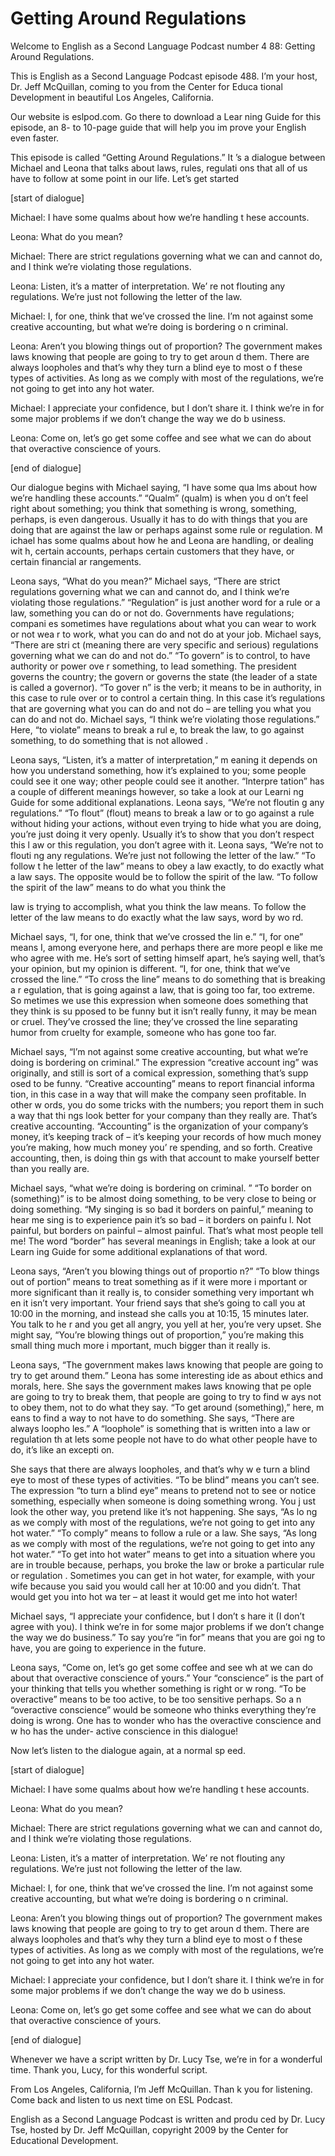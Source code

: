 # Getting Around Regulations

Welcome to English as a Second Language Podcast number 4 88: Getting Around Regulations. 

This is English as a Second Language Podcast episode 488.  I’m your host, Dr. Jeff McQuillan, coming to you from the Center for Educa tional Development in beautiful Los Angeles, California. 

Our website is eslpod.com.  Go there to download a Lear ning Guide for this episode, an 8- to 10-page guide that will help you im prove your English even faster. 

This episode is called “Getting Around Regulations.”  It ’s a dialogue between Michael and Leona that talks about laws, rules, regulati ons that all of us have to follow at some point in our life.  Let’s get started 

[start of dialogue] 

Michael:  I have some qualms about how we’re handling t hese accounts.   

Leona:  What do you mean? 

Michael:  There are strict regulations governing what we can and cannot do, and I think we’re violating those regulations. 

Leona:  Listen, it’s a matter of interpretation.  We’ re not flouting any regulations. We’re just not following the letter of the law.   

Michael:  I, for one, think that we’ve crossed the line.   I’m not against some creative accounting, but what we’re doing is bordering o n criminal.   

Leona:  Aren’t you blowing things out of proportion?   The government makes laws knowing that people are going to try to get aroun d them.  There are always loopholes and that’s why they turn a blind eye to most o f these types of activities. As long as we comply with most of the regulations, we’re not going to get into any hot water.   

Michael:  I appreciate your confidence, but I don’t share  it.  I think we’re in for some major problems if we don’t change the way we do b usiness. 

 Leona:  Come on, let’s go get some coffee and see what we can do about that overactive conscience of yours. 

[end of dialogue] 

Our dialogue begins with Michael saying, “I have some qua lms about how we’re handling these accounts.”  “Qualm” (qualm) is when you d on’t feel right about something; you think that something is wrong, something,  perhaps, is even dangerous.  Usually it has to do with things that you are  doing that are against the law or perhaps against some rule or regulation.  M ichael has some qualms about how he and Leona are handling, or dealing wit h, certain accounts, perhaps certain customers that they have, or certain financial ar rangements. 

Leona says, “What do you mean?”  Michael says, “There are strict regulations governing what we can and cannot do, and I think we’re  violating those regulations.”  “Regulation” is just another word for a rule or a law, something you can do or not do.  Governments have regulations; compani es sometimes have regulations about what you can wear to work or not wea r to work, what you can do and not do at your job.  Michael says, “There are stri ct (meaning there are very specific and serious) regulations governing what we can  do and not do.” “To govern” is to control, to have authority or power ove r something, to lead something.  The president governs the country; the govern or governs the state (the leader of a state is called a governor).  “To gover n” is the verb; it means to be in authority, in this case to rule over or to control  a certain thing.  In this case it’s regulations that are governing what you can do and  not do – are telling you what you can do and not do.  Michael says, “I think we’re violating those regulations.”  Here, “to violate” means to break a rul e, to break the law, to go against something, to do something that is not allowed . 

Leona says, “Listen, it’s a matter of interpretation,” m eaning it depends on how you understand something, how it’s explained to you; some  people could see it one way; other people could see it another.  “Interpre tation” has a couple of different meanings however, so take a look at our Learni ng Guide for some additional explanations.  Leona says, “We’re not floutin g any regulations.”  “To flout” (flout) means to break a law or to go against a  rule without hiding your actions, without even trying to hide what you are doing,  you’re just doing it very openly.  Usually it’s to show that you don’t respect this l aw or this regulation, you don’t agree with it.  Leona says, “We’re not to flouti ng any regulations.  We’re just not following the letter of the law.”  “To follow t he letter of the law” means to obey a law exactly, to do exactly what a law says.  The opposite would be to follow the spirit of the law.  “To follow the spirit of the law”  means to do what you think the  

 law is trying to accomplish, what you think the law means.  To follow the letter of the law means to do exactly what the law says, word by wo rd. 

Michael says, “I, for one, think that we’ve crossed the lin e.”  “I, for one” means I, among everyone here, and perhaps there are more peopl e like me who agree with me.  He’s sort of setting himself apart, he’s saying  well, that’s your opinion, but my opinion is different.  “I, for one, think that we’ve crossed the line.”  “To cross the line” means to do something that is breaking a r egulation, that is going against a law, that is going too far, too extreme.  So metimes we use this expression when someone does something that they think is su pposed to be funny but it isn’t really funny, it may be mean or cruel.   They’ve crossed the line; they’ve crossed the line separating humor from cruelty for example, someone who has gone too far. 

Michael says, “I’m not against some creative accounting, but  what we’re doing is bordering on criminal.”  The expression “creative account ing” was originally, and still is sort of a comical expression, something that’s supp osed to be funny. “Creative accounting” means to report financial informa tion, in this case in a way that will make the company seen profitable.  In other w ords, you do some tricks with the numbers; you report them in such a way that thi ngs look better for your company than they really are.  That’s creative accounting.  “Accounting” is the organization of your company’s money, it’s keeping track of – it’s keeping your records of how much money you’re making, how much money you’ re spending, and so forth.  Creative accounting, then, is doing thin gs with that account to make yourself better than you really are.   

Michael says, “what we’re doing is bordering on criminal. ”  “To border on (something)” is to be almost doing something, to be very close to being or doing something.  “My singing is so bad it borders on painful,”  meaning to hear me sing is to experience pain it’s so bad – it borders on painfu l.  Not painful, but borders on painful – almost painful.  That’s what most people  tell me!  The word “border” has several meanings in English; take a look at our Learn ing Guide for some additional explanations of that word. 

Leona says, “Aren’t you blowing things out of proportio n?”  “To blow things out of portion” means to treat something as if it were more i mportant or more significant than it really is, to consider something very important wh en it isn’t very important. Your friend says that she’s going to call you at 10:00 in the morning, and instead she calls you at 10:15, 15 minutes later.  You talk to he r and you get all angry, you yell at her, you’re very upset.  She might say, “You’re  blowing things out of proportion,” you’re making this small thing much more i mportant, much bigger than it really is.  

 Leona says, “The government makes laws knowing that people  are going to try to get around them.”  Leona has some interesting ide as about ethics and morals, here.  She says the government makes laws knowing that pe ople are going to try to break them, that people are going to try to find w ays not to obey them, not to do what they say.  “To get around (something),” here, m eans to find a way to not have to do something.  She says, “There are always loopho les.”  A “loophole” is something that is written into a law or regulation th at lets some people not have to do what other people have to do, it’s like an excepti on.   

She says that there are always loopholes, and that’s why w e turn a blind eye to most of these types of activities.  “To be blind” means you  can’t see.  The expression “to turn a blind eye” means to pretend not to  see or notice something, especially when someone is doing something wrong.  You j ust look the other way, you pretend like it’s not happening.  She says, “As lo ng as we comply with most of the regulations, we’re not going to get into any hot water.”  “To comply” means to follow a rule or a law.  She says, “As long as we comply with most of the regulations, we’re not going to get into any hot  water.”  “To get into hot water” means to get into a situation where you are in trouble  because, perhaps, you broke the law or broke a particular rule or regulation .  Sometimes you can get in hot water, for example, with your wife because you said you would call her at 10:00 and you didn’t.  That would get you into hot wa ter – at least it would get me into hot water! 

Michael says, “I appreciate your confidence, but I don’t s hare it (I don’t agree with you).  I think we’re in for some major problems if we don’t change the way we do business.”  To say you’re “in for” means that you are goi ng to have, you are going to experience in the future. 

Leona says, “Come on, let’s go get some coffee and see wh at we can do about that overactive conscience of yours.”  Your “conscience” is the  part of your thinking that tells you whether something is right or w rong.  “To be overactive” means to be too active, to be too sensitive perhaps.  So a n “overactive conscience” would be someone who thinks everything they’re doing is wrong. One has to wonder who has the overactive conscience and w ho has the under- active conscience in this dialogue! 

Now let’s listen to the dialogue again, at a normal sp eed. 

[start of dialogue] 

Michael:  I have some qualms about how we’re handling t hese accounts.    

 Leona:  What do you mean? 

Michael:  There are strict regulations governing what we can and cannot do, and I think we’re violating those regulations. 

Leona:  Listen, it’s a matter of interpretation.  We’ re not flouting any regulations. We’re just not following the letter of the law.   

Michael:  I, for one, think that we’ve crossed the line.   I’m not against some creative accounting, but what we’re doing is bordering o n criminal.   

Leona:  Aren’t you blowing things out of proportion?   The government makes laws knowing that people are going to try to get aroun d them.  There are always loopholes and that’s why they turn a blind eye to most o f these types of activities. As long as we comply with most of the regulations, we’re not going to get into any hot water.   

Michael:  I appreciate your confidence, but I don’t share  it.  I think we’re in for some major problems if we don’t change the way we do b usiness. 

Leona:  Come on, let’s go get some coffee and see what we can do about that overactive conscience of yours. 

[end of dialogue] 

Whenever we have a script written by Dr. Lucy Tse, we’re in for a wonderful time. Thank you, Lucy, for this wonderful script.   

From Los Angeles, California, I’m Jeff McQuillan.  Than k you for listening.  Come back and listen to us next time on ESL Podcast. 

English as a Second Language Podcast is written and produ ced by Dr. Lucy Tse, hosted by Dr. Jeff McQuillan, copyright 2009 by the Center  for Educational Development.

